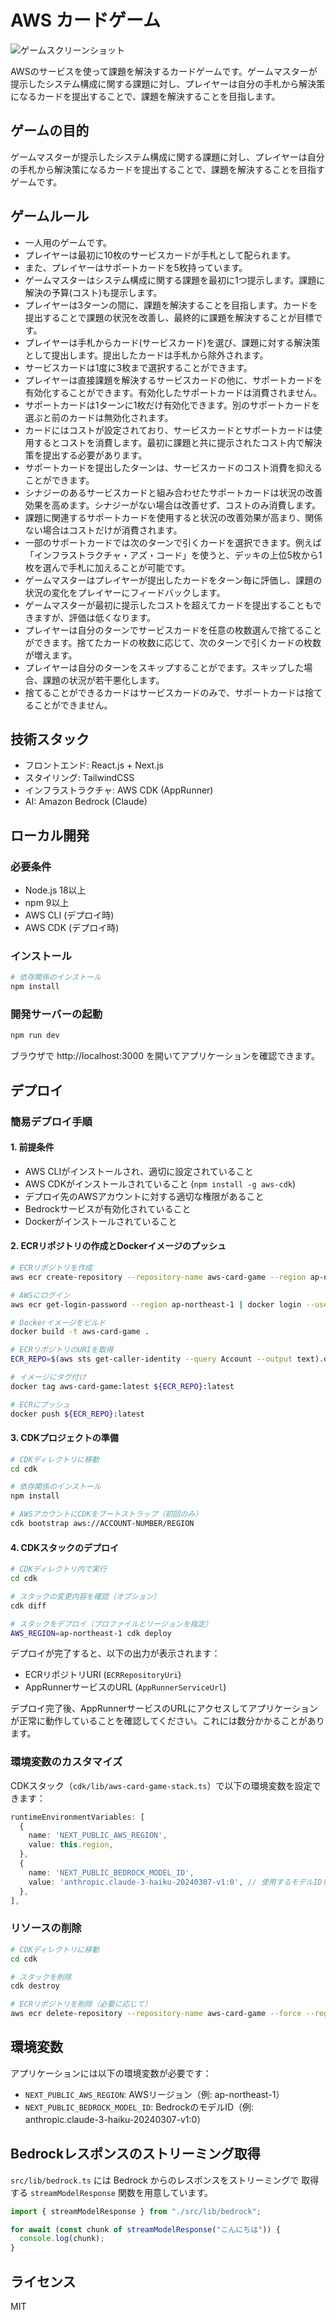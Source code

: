 # AWS カードゲーム

![ゲームスクリーンショット](public/screenshots/game-screen.png)

AWSのサービスを使って課題を解決するカードゲームです。ゲームマスターが提示したシステム構成に関する課題に対し、プレイヤーは自分の手札から解決策になるカードを提出することで、課題を解決することを目指します。

## ゲームの目的

ゲームマスターが提示したシステム構成に関する課題に対し、プレイヤーは自分の手札から解決策になるカードを提出することで、課題を解決することを目指すゲームです。

## ゲームルール

* 一人用のゲームです。
* プレイヤーは最初に10枚のサービスカードが手札として配られます。
* また、プレイヤーはサポートカードを5枚持っています。
* ゲームマスターはシステム構成に関する課題を最初に1つ提示します。課題に解決の予算(コスト)も提示します。
* プレイヤーは3ターンの間に、課題を解決することを目指します。カードを提出することで課題の状況を改善し、最終的に課題を解決することが目標です。
* プレイヤーは手札からカード(サービスカード)を選び、課題に対する解決策として提出します。提出したカードは手札から除外されます。
* サービスカードは1度に3枚まで選択することができます。
* プレイヤーは直接課題を解決するサービスカードの他に、サポートカードを有効化することができます。有効化したサポートカードは消費されません。
* サポートカードは1ターンに1枚だけ有効化できます。別のサポートカードを選ぶと前のカードは無効化されます。
* カードにはコストが設定されており、サービスカードとサポートカードは使用するとコストを消費します。最初に課題と共に提示されたコスト内で解決策を提出する必要があります。
* サポートカードを提出したターンは、サービスカードのコスト消費を抑えることができます。
* シナジーのあるサービスカードと組み合わせたサポートカードは状況の改善効果を高めます。シナジーがない場合は改善せず、コストのみ消費します。
* 課題に関連するサポートカードを使用すると状況の改善効果が高まり、関係ない場合はコストだけが消費されます。
* 一部のサポートカードでは次のターンで引くカードを選択できます。例えば「インフラストラクチャ・アズ・コード」を使うと、デッキの上位5枚から1枚を選んで手札に加えることが可能です。
* ゲームマスターはプレイヤーが提出したカードをターン毎に評価し、課題の状況の変化をプレイヤーにフィードバックします。
* ゲームマスターが最初に提示したコストを超えてカードを提出することもできますが、評価は低くなります。
* プレイヤーは自分のターンでサービスカードを任意の枚数選んで捨てることができます。捨てたカードの枚数に応じて、次のターンで引くカードの枚数が増えます。
* プレイヤーは自分のターンをスキップすることがでます。スキップした場合、課題の状況が若干悪化します。
* 捨てることができるカードはサービスカードのみで、サポートカードは捨てることができません。

## 技術スタック

* フロントエンド: React.js + Next.js
* スタイリング: TailwindCSS
* インフラストラクチャ: AWS CDK (AppRunner)
* AI: Amazon Bedrock (Claude)

## ローカル開発

### 必要条件

* Node.js 18以上
* npm 9以上
* AWS CLI (デプロイ時)
* AWS CDK (デプロイ時)

### インストール

```bash
# 依存関係のインストール
npm install
```

### 開発サーバーの起動

```bash
npm run dev
```

ブラウザで http://localhost:3000 を開いてアプリケーションを確認できます。

## デプロイ

### 簡易デプロイ手順

#### 1. 前提条件

* AWS CLIがインストールされ、適切に設定されていること
* AWS CDKがインストールされていること (`npm install -g aws-cdk`)
* デプロイ先のAWSアカウントに対する適切な権限があること
* Bedrockサービスが有効化されていること
* Dockerがインストールされていること

#### 2. ECRリポジトリの作成とDockerイメージのプッシュ

```bash
# ECRリポジトリを作成
aws ecr create-repository --repository-name aws-card-game --region ap-northeast-1

# AWSにログイン
aws ecr get-login-password --region ap-northeast-1 | docker login --username AWS --password-stdin $(aws sts get-caller-identity --query Account --output text).dkr.ecr.ap-northeast-1.amazonaws.com

# Dockerイメージをビルド
docker build -t aws-card-game .

# ECRリポジトリのURIを取得
ECR_REPO=$(aws sts get-caller-identity --query Account --output text).dkr.ecr.ap-northeast-1.amazonaws.com/aws-card-game

# イメージにタグ付け
docker tag aws-card-game:latest ${ECR_REPO}:latest

# ECRにプッシュ
docker push ${ECR_REPO}:latest
```

#### 3. CDKプロジェクトの準備

```bash
# CDKディレクトリに移動
cd cdk

# 依存関係のインストール
npm install

# AWSアカウントにCDKをブートストラップ（初回のみ）
cdk bootstrap aws://ACCOUNT-NUMBER/REGION
```

#### 4. CDKスタックのデプロイ

```bash
# CDKディレクトリ内で実行
cd cdk

# スタックの変更内容を確認（オプション）
cdk diff

# スタックをデプロイ（プロファイルとリージョンを指定）
AWS_REGION=ap-northeast-1 cdk deploy
```

デプロイが完了すると、以下の出力が表示されます：
- ECRリポジトリURI (`ECRRepositoryUri`)
- AppRunnerサービスのURL (`AppRunnerServiceUrl`)

デプロイ完了後、AppRunnerサービスのURLにアクセスしてアプリケーションが正常に動作していることを確認してください。これには数分かかることがあります。

### 環境変数のカスタマイズ

CDKスタック（`cdk/lib/aws-card-game-stack.ts`）で以下の環境変数を設定できます：

```typescript
runtimeEnvironmentVariables: [
  {
    name: 'NEXT_PUBLIC_AWS_REGION',
    value: this.region,
  },
  {
    name: 'NEXT_PUBLIC_BEDROCK_MODEL_ID',
    value: 'anthropic.claude-3-haiku-20240307-v1:0', // 使用するモデルIDを変更可能
  },
],
```

### リソースの削除

```bash
# CDKディレクトリに移動
cd cdk

# スタックを削除
cdk destroy

# ECRリポジトリを削除（必要に応じて）
aws ecr delete-repository --repository-name aws-card-game --force --region ap-northeast-1
```

## 環境変数

アプリケーションには以下の環境変数が必要です：

* `NEXT_PUBLIC_AWS_REGION`: AWSリージョン（例: ap-northeast-1）
* `NEXT_PUBLIC_BEDROCK_MODEL_ID`: BedrockのモデルID（例: anthropic.claude-3-haiku-20240307-v1:0）

## Bedrockレスポンスのストリーミング取得

`src/lib/bedrock.ts` には Bedrock からのレスポンスをストリーミングで
取得する `streamModelResponse` 関数を用意しています。

```ts
import { streamModelResponse } from "./src/lib/bedrock";

for await (const chunk of streamModelResponse("こんにちは")) {
  console.log(chunk);
}
```

## ライセンス

MIT
